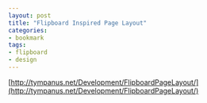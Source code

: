 ```yaml
---
layout: post
title: "Flipboard Inspired Page Layout"
categories:
- bookmark
tags:
- flipboard
- design
---
```

[http://tympanus.net/Development/FlipboardPageLayout/](http://tympanus.net/Development/FlipboardPageLayout/)
